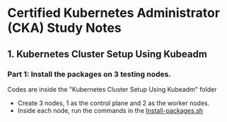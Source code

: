 # Certified Kubernetes Administrator (CKA) Study Notes

## 1. Kubernetes Cluster Setup Using Kubeadm
### Part 1: Install the packages on 3 testing nodes.
Codes are inside the "Kubernetes Cluster Setup Using Kubeadm" folder
- Create 3 nodes, 1 as the control plane and 2 as the worker nodes.
- Inside each node, run the commands in the [Install-packages.sh](https://github.com/Zoe-0925/Kubernetes-Study/blob/main/CKA-Certification-Study-Notes/Kubernetes%20Cluster%20Setup%20Using%20Kubeadm/Install-packages.sh)